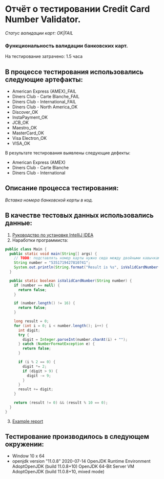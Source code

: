 # Отчёт о тестировании Credit Card Number Validator.
*Статус валидации карт: OK|FAIL*

### Функциональность валидации банковских карт.

На тестирование затрачено: 1.5 часа

## В процессе тестирования использовались следующие артефакты:

* American Express (AMEX)_FAIL
* Diners Club - Carte Blanche_FAIL
* Diners Club - International_FAIL
* Diners Club - North America_OK
* Discover_OK
* InstaPayment_OK
* JCB_OK
* Maestro_OK
* MasterCard_OK
* Visa Electron_OK
* VISA_OK

В результате тестирования выявлены следующие дефекты:
* American Express (AMEX)
* Diners Club - Carte Blanche
* Diners Club - International

## Описание процесса тестирования:

*Вставка номера банковской карты в код.*


## В качестве тестовых данных использовались данные:

1. [Руководство по установке IntelliJ IDEA](https://github.com/netology-code/javaqa-homeworks/blob/master/intro/idea.md) 
2. Наработки программиста:
```java
public class Main {
  public static void main(String[] args) {
    // TODO: подставлять номер карты нужно сюда между двойными кавычками, без пробелов
    String number = "5351719427810741";
    System.out.println(String.format("Result is %s", isValidCardNumber(number) ? "OK" : "FAIL"));
  }

  public static boolean isValidCardNumber(String number) {
    if (number == null) {
      return false;
    }

    if (number.length() != 16) {
      return false;
    }

    long result = 0;
    for (int i = 0; i < number.length(); i++) {
      int digit;
      try {
        digit = Integer.parseInt(number.charAt(i) + "");
      } catch (NumberFormatException e) {
        return false;
      }

      if (i % 2 == 0) {
        digit *= 2;
        if (digit > 9) {
          digit -= 9;
        }
      }
      result += digit;
    }

    return (result != 0) && (result % 10 == 0);
  }
}
```
3. [Example report](https://github.com/netology-code/javaqa-homeworks/blob/master/intro/report.md)

## Тестирование производилось в следующем окружении:

* Window 10 x 64
* openjdk version "11.0.8" 2020-07-14 
OpenJDK Runtime Environment 
AdoptOpenJDK (build 11.0.8+10) 
OpenJDK 64-Bit Server VM AdoptOpenJDK (build 11.0.8+10, mixed mode)
